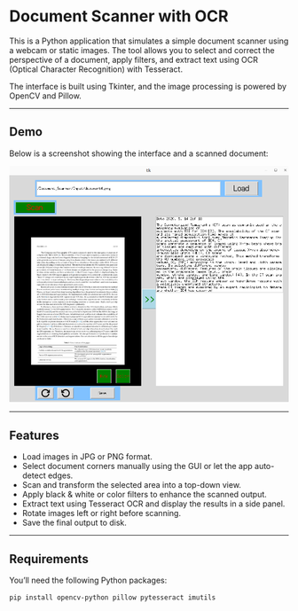 # Document Scanner with OCR

This is a Python application that simulates a simple document scanner using a webcam or static images. The tool allows you to select and correct the perspective of a document, apply filters, and extract text using OCR (Optical Character Recognition) with Tesseract.

The interface is built using Tkinter, and the image processing is powered by OpenCV and Pillow.

---

## Demo

Below is a screenshot showing the interface and a scanned document:

![Demo](demo.png)

---

## Features

- Load images in JPG or PNG format.
- Select document corners manually using the GUI or let the app auto-detect edges.
- Scan and transform the selected area into a top-down view.
- Apply black & white or color filters to enhance the scanned output.
- Extract text using Tesseract OCR and display the results in a side panel.
- Rotate images left or right before scanning.
- Save the final output to disk.

---

## Requirements

You’ll need the following Python packages:

```bash
pip install opencv-python pillow pytesseract imutils
